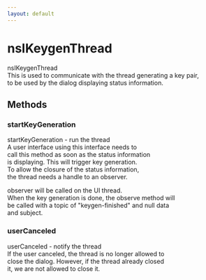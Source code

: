 ```yaml
---
layout: default
---
```


# nsIKeygenThread #
  
nsIKeygenThread  
 This is used to communicate with the thread generating a key pair,  
 to be used by the dialog displaying status information.  
  

## Methods ##

### startKeyGeneration ###
  
startKeyGeneration - run the thread  
  A user interface using this interface needs to  
  call this method as soon as the status information  
  is displaying. This will trigger key generation.  
  To allow the closure of the status information,  
  the thread needs a handle to an observer.  
  
  observer will be called on the UI thread.  
  When the key generation is done, the observe method will  
  be called with a topic of "keygen-finished" and null data  
  and subject.  
  

### userCanceled ###
  
userCanceled - notify the thread  
  If the user canceled, the thread is no longer allowed to  
  close the dialog. However, if the thread already closed  
  it, we are not allowed to close it.  
  

